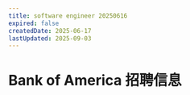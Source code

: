 ```yaml
---
title: software engineer 20250616
expired: false
createdDate: 2025-06-17
lastUpdated: 2025-09-03
---
```


# Bank of America 招聘信息

<JobPostingTable job-posting-json-path="bank-of-america/data/software-engineer-20250616.json"/>
